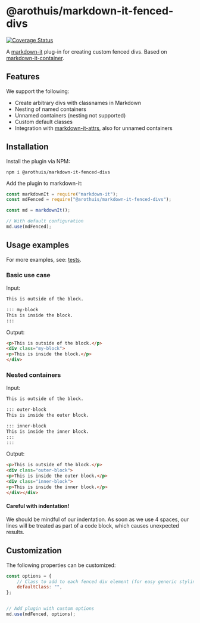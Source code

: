 # @arothuis/markdown-it-fenced-divs
[![Coverage Status](https://coveralls.io/repos/github/arothuis/markdown-it-fenced-divs/badge.svg?branch=main)](https://coveralls.io/github/arothuis/markdown-it-fenced-divs?branch=main)

A [markdown-it](https://github.com/markdown-it/markdown-it) 
plug-in for creating custom fenced divs.
Based on [markdown-it-container](https://github.com/markdown-it/markdown-it-container).

## Features
We support the following:
* Create arbitrary divs with classnames in Markdown
* Nesting of named containers
* Unnamed containers (nesting not supported)
* Custom default classes
* Integration with [markdown-it-attrs](https://github.com/arve0/markdown-it-attrs),
also for unnamed containers

## Installation
Install the plugin via NPM:
```
npm i @arothuis/markdown-it-fenced-divs
```

Add the plugin to markdown-it:
```javascript
const markdownIt = require("markdown-it");
const mdFenced = require("@arothuis/markdown-it-fenced-divs");

const md = markdownIt();

// With default configuration
md.use(mdFenced);
```

## Usage examples
For more examples, see: [tests](test/fixtures).

### Basic use case
Input:
```markdown
This is outside of the block.

::: my-block
This is inside the block.
:::
```

Output:
```html
<p>This is outside of the block.</p>
<div class="my-block">
<p>This is inside the block.</p>
</div>
```

### Nested containers
Input:
```markdown
This is outside of the block.

::: outer-block
This is inside the outer block.

::: inner-block
This is inside the inner block.
:::
:::
```

Output:
```html
<p>This is outside of the block.</p>
<div class="outer-block">
<p>This is inside the outer block.</p>
<div class="inner-block">
<p>This is inside the inner block.</p>
</div></div>
```

#### Careful with indentation!
We should be mindful of 
our indentation. As soon as we use 
4 spaces, our lines will be treated as
part of a code block, which causes unexpected
results.

## Customization
The following properties can be customized:
```javascript
const options = {
    // Class to add to each fenced div element (for easy generic styling)
    defaultClass: "",
};


// Add plugin with custom options
md.use(mdFenced, options);
```
